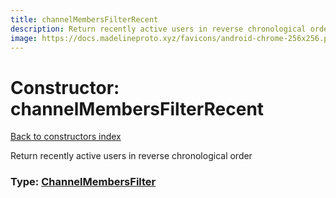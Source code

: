 ```yaml
---
title: channelMembersFilterRecent
description: Return recently active users in reverse chronological order
image: https://docs.madelineproto.xyz/favicons/android-chrome-256x256.png
---
```

# Constructor: channelMembersFilterRecent  
[Back to constructors index](index.md)



Return recently active users in reverse chronological order




### Type: [ChannelMembersFilter](../types/ChannelMembersFilter.md)


